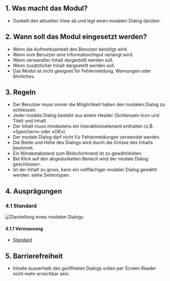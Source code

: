 ## 1. Was macht das Modul?
*   Dunkelt den aktuellen View ab und legt einen modalen Dialog darüber.

## 2. Wann soll das Modul eingesetzt werden?
*   Wenn die Aufmerksamkeit des Benutzer benötigt wird.
*   Wenn vom Benutzer eine Information/Input verlangt wird.
*   Wenn verwandter Inhalt dargestellt werden soll.
*   Wenn zusätzlicher Inhalt dargestellt werden soll.
*   Das Modul ist nicht geeignet für Fehlermeldung, Warnungen oder Ähnliches.

## 3. Regeln
*   Der Benutzer muss immer die Möglichkeit haben den modalen Dialog zu schliessen.
*   Jeder modale Dialog besteht aus einem Header (Schliessen-Icon und Titel) und Inhalt.
*   Der Inhalt muss mindestens ein Interaktionselement enthalten (z.B. «Speichern» oder «OK»).
*   Der modale Dialog darf nicht für Fehlermeldungen verwendet werden.
*   Die Breite und Höhe des Dialogs wird durch die Grösse des Inhalts bestimmt.
*   Ein Mindestabstand zum Bildschirmrand ist zu gewährleisten.
*   Bei Klick auf den abgedunkelten Bereich wird der modale Dialog geschlossen.
*   Ist der Inhalt zu gross, kann ein vollflächiger modaler Dialog gewählt werden: siehe Seitentypen.

## 4. Ausprägungen
### 4.1 Standard
![Darstellung eines modalen Dialogs](https://raw.githubusercontent.com/sbb-design-systems/sbb-design-system/master/mobile/modules/modal/images/MM03.png 'class: image')

#### 4.1.1 Vermassung
*   [Standard](https://sbb.invisionapp.com/d/main#/console/14051805/322943545/inspect)

## 5. Barrierefreiheit
*   Inhalte ausserhalb des geöffneten Dialogs sollen per Screen Reader nicht mehr erreichbar sein.